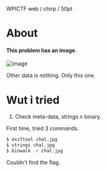 WPICTF web / chirp / 50pt

# About

#### This problem has an image.

![image](https://github.com/JPNYKW/WPICTF/blob/master/img/chal.jpg)

Other data is nothing. Only this one.  

# Wut i tried

1. Check meta-data, strings n binary.

First time, tried 3 commands.

```bash
$ exiftool chal.jpg
$ strings chal.jpg
$ binwalk -e chal.jpg
```

Couldn't find the flag.

